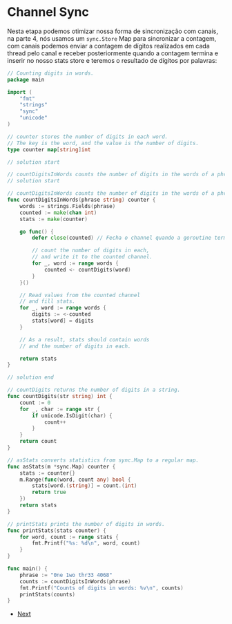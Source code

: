 # Channel Sync

Nesta etapa podemos otimizar nossa forma de sincronização com canais, na parte 4, nós usamos um `sync.Store` Map para sincronizar a contagem, com canais podemos enviar a contagem de dígitos realizados em cada thread pelo canal e receber posteriormente quando a contagem termina e inserir no nosso stats store e teremos o resultado de dígitos por palavras:

```go
// Counting digits in words.
package main

import (
	"fmt"
	"strings"
	"sync"
	"unicode"
)

// counter stores the number of digits in each word.
// The key is the word, and the value is the number of digits.
type counter map[string]int

// solution start

// countDigitsInWords counts the number of digits in the words of a phrase.
// solution start

// countDigitsInWords counts the number of digits in the words of a phrase.
func countDigitsInWords(phrase string) counter {
	words := strings.Fields(phrase)
	counted := make(chan int)
	stats := make(counter)

	go func() {
		defer close(counted) // Fecha o channel quando a goroutine terminar

		// count the number of digits in each,
		// and write it to the counted channel.
		for _, word := range words {
			counted <- countDigits(word)
		}
	}()

	// Read values from the counted channel
	// and fill stats.
	for _, word := range words {
		digits := <-counted
		stats[word] = digits
	}

	// As a result, stats should contain words
	// and the number of digits in each.

	return stats
}

// solution end

// countDigits returns the number of digits in a string.
func countDigits(str string) int {
	count := 0
	for _, char := range str {
		if unicode.IsDigit(char) {
			count++
		}
	}
	return count
}

// asStats converts statistics from sync.Map to a regular map.
func asStats(m *sync.Map) counter {
	stats := counter{}
	m.Range(func(word, count any) bool {
		stats[word.(string)] = count.(int)
		return true
	})
	return stats
}

// printStats prints the number of digits in words.
func printStats(stats counter) {
	for word, count := range stats {
		fmt.Printf("%s: %d\n", word, count)
	}
}

func main() {
	phrase := "0ne 1wo thr33 4068"
	counts := countDigitsInWords(phrase)
	fmt.Printf("Counts of digits in words: %v\n", counts)
	printStats(counts)
}
```

- [Next](part7.md)
